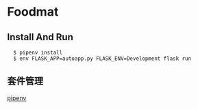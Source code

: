 # Foodmat

## Install And Run

```
  $ pipenv install
  $ env FLASK_APP=autoapp.py FLASK_ENV=Development flask run
```

## 套件管理

[pipenv](https://docs.pipenv.org/en/latest/)
